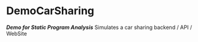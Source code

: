 # DemoCarSharing
***Demo for Static Program Analysis*** Simulates a car sharing backend / API / WebSite
